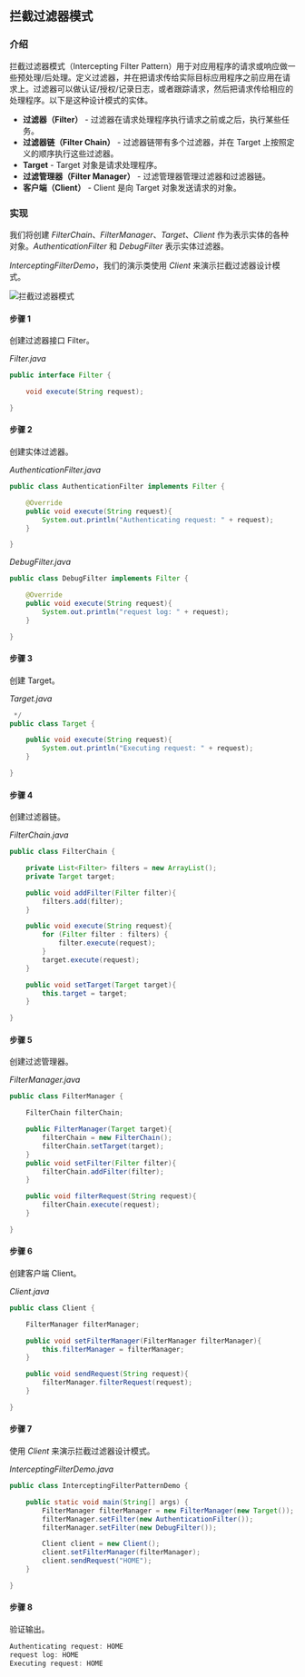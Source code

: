 ## 拦截过滤器模式

### 介绍

拦截过滤器模式（Intercepting Filter  Pattern）用于对应用程序的请求或响应做一些预处理/后处理。定义过滤器，并在把请求传给实际目标应用程序之前应用在请求上。过滤器可以做认证/授权/记录日志，或者跟踪请求，然后把请求传给相应的处理程序。以下是这种设计模式的实体。

- **过滤器（Filter）** - 过滤器在请求处理程序执行请求之前或之后，执行某些任务。
- **过滤器链（Filter Chain）** - 过滤器链带有多个过滤器，并在 Target 上按照定义的顺序执行这些过滤器。
- **Target** - Target 对象是请求处理程序。
- **过滤管理器（Filter Manager）** - 过滤管理器管理过滤器和过滤器链。
- **客户端（Client）** - Client 是向 Target 对象发送请求的对象。

### 实现

我们将创建 *FilterChain*、*FilterManager*、*Target*、*Client* 作为表示实体的各种对象。*AuthenticationFilter* 和 *DebugFilter* 表示实体过滤器。

*InterceptingFilterDemo*，我们的演示类使用 *Client* 来演示拦截过滤器设计模式。

![拦截过滤器模式](https://imgconvert.csdnimg.cn/aHR0cHM6Ly9yYXcuZ2l0aHVidXNlcmNvbnRlbnQuY29tL0pvdXJXb24vaW1hZ2UvbWFzdGVyLyVFOCVBRSVCRSVFOCVBRSVBMSVFNiVBOCVBMSVFNSVCQyU4Ri8lRTYlOEIlQTYlRTYlODglQUElRTglQkYlODclRTYlQkIlQTQlRTUlOTklQTglRTYlQTglQTElRTUlQkMlOEYuanBn)



#### 步骤 1

创建过滤器接口 Filter。

*Filter.java*

```java
public interface Filter {

    void execute(String request);

}
```

#### 步骤 2

创建实体过滤器。

*AuthenticationFilter.java*

```java
public class AuthenticationFilter implements Filter {

    @Override
    public void execute(String request){
        System.out.println("Authenticating request: " + request);
    }

}
```

*DebugFilter.java*

```java
public class DebugFilter implements Filter {

    @Override
    public void execute(String request){
        System.out.println("request log: " + request);
    }

}
```

#### 步骤 3

创建 Target。

*Target.java*

```java
 */
public class Target {

    public void execute(String request){
        System.out.println("Executing request: " + request);
    }

}
```

#### 步骤 4

创建过滤器链。

*FilterChain.java*

```java
public class FilterChain {

    private List<Filter> filters = new ArrayList();
    private Target target;

    public void addFilter(Filter filter){
        filters.add(filter);
    }

    public void execute(String request){
        for (Filter filter : filters) {
            filter.execute(request);
        }
        target.execute(request);
    }

    public void setTarget(Target target){
        this.target = target;
    }

}
```

#### 步骤 5

创建过滤管理器。

*FilterManager.java*

```java
public class FilterManager {

    FilterChain filterChain;

    public FilterManager(Target target){
        filterChain = new FilterChain();
        filterChain.setTarget(target);
    }
    public void setFilter(Filter filter){
        filterChain.addFilter(filter);
    }

    public void filterRequest(String request){
        filterChain.execute(request);
    }

}
```

#### 步骤 6

创建客户端 Client。

*Client.java*

```java
public class Client {

    FilterManager filterManager;

    public void setFilterManager(FilterManager filterManager){
        this.filterManager = filterManager;
    }

    public void sendRequest(String request){
        filterManager.filterRequest(request);
    }

}
```

#### 步骤 7

使用 *Client* 来演示拦截过滤器设计模式。

*InterceptingFilterDemo.java*

```java
public class InterceptingFilterPatternDemo {

    public static void main(String[] args) {
        FilterManager filterManager = new FilterManager(new Target());
        filterManager.setFilter(new AuthenticationFilter());
        filterManager.setFilter(new DebugFilter());

        Client client = new Client();
        client.setFilterManager(filterManager);
        client.sendRequest("HOME");
    }

}
```

#### 步骤 8

验证输出。

```java
Authenticating request: HOME
request log: HOME
Executing request: HOME
```

